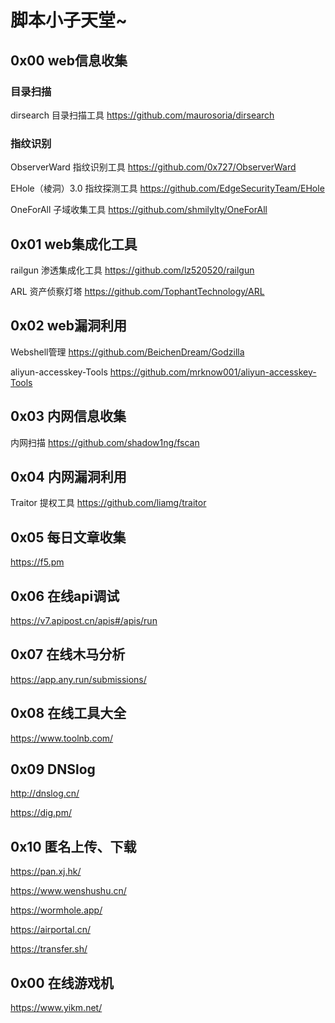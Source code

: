 # 脚本小子天堂~

## 0x00 web信息收集

### 目录扫描

dirsearch 目录扫描工具 https://github.com/maurosoria/dirsearch

### 指纹识别

ObserverWard 指纹识别工具   https://github.com/0x727/ObserverWard

EHole（棱洞）3.0 指纹探测工具 https://github.com/EdgeSecurityTeam/EHole

OneForAll 子域收集工具 https://github.com/shmilylty/OneForAll

## 0x01 web集成化工具

railgun 渗透集成化工具 https://github.com/lz520520/railgun

ARL 资产侦察灯塔   https://github.com/TophantTechnology/ARL

## 0x02 web漏洞利用

Webshell管理   https://github.com/BeichenDream/Godzilla

aliyun-accesskey-Tools   https://github.com/mrknow001/aliyun-accesskey-Tools

## 0x03 内网信息收集

内网扫描   https://github.com/shadow1ng/fscan

## 0x04 内网漏洞利用

Traitor 提权工具   https://github.com/liamg/traitor

## 0x05 每日文章收集

https://f5.pm

## 0x06 在线api调试

https://v7.apipost.cn/apis#/apis/run

## 0x07 在线木马分析

https://app.any.run/submissions/

## 0x08 在线工具大全

https://www.toolnb.com/

## 0x09 DNSlog

http://dnslog.cn/

https://dig.pm/

## 0x10 匿名上传、下载

https://pan.xj.hk/

https://www.wenshushu.cn/

https://wormhole.app/

https://airportal.cn/

https://transfer.sh/

## 0x00 在线游戏机

https://www.yikm.net/
